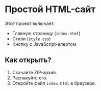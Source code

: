 
# Простой HTML-сайт

Этот проект включает:
- Главную страницу (`index.html`)
- Стили (`style.css`)
- Кнопку с JavaScript-алертом

## Как открыть?
1. Скачайте ZIP-архив.
2. Распакуйте его.
3. Откройте файл `index.html` в браузере.
